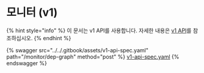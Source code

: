 # 모니터 (v1)

{% hint style="info" %}
이 문서는 v1 API를 사용합니다. 자세한 내용은 [v1 API](../v1-api.md)를 참조하십시오.
{% endhint %}

{% swagger src="../../.gitbook/assets/v1-api-spec.yaml" path="/monitor/dep-graph" method="post" %}
[v1-api-spec.yaml](../../.gitbook/assets/v1-api-spec.yaml)
{% endswagger %}